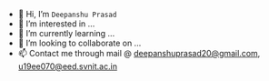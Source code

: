 - 👋 Hi, I’m `Deepanshu Prasad`
- 👀 I’m interested in ...
- 🌱 I’m currently learning ...
- 💞️ I’m looking to collaborate on ...
- 📫 Contact me through mail @ [deepanshuprasad20@gmail.com](deepanshuprasad20@gmail.com), [u19ee070@eed.svnit.ac.in](u19ee070@eed.svnit.ac.in)

<!---
dpansu20/dpansu20 is a ✨ special ✨ repository because its `README.md` (this file) appears on your GitHub profile.
You can click the Preview link to take a look at your changes.
--->
